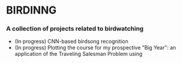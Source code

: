 # BIRDINNG
### A collection of projects related to birdwatching

* (In progress) CNN-based birdsong recognition
* (In progress) Plotting the course for my prospective "Big Year": an application of the Traveling Salesman Problem using 

